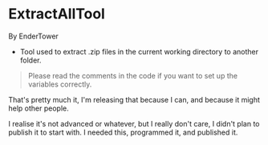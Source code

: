 # ExtractAllTool
By EnderTower

- Tool used to extract .zip files in the current working directory to another folder.
> Please read the comments in the code if you want to set up the variables correctly.

That's pretty much it, I'm releasing that because I can, and because it might help other people. 

I realise it's not advanced or whatever, but I really don't care, I didn't plan to publish it to start with.
I needed this, programmed it, and published it.
